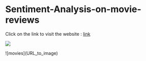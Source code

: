 # Sentiment-Analysis-on-movie-reviews
Click on the link to visit the website : [link](https://sentiment-analysis-on-movie-reviews.streamlit.app/)
<p><img src="[https://pin.it/yIsE0jQh2](https://drive.google.com/file/d/1Lx01CsKd7PLu2TBypLKuLTJm6Wi66z1Y/view?usp=sharing]"/></p>
![movies](URL_to_image)
